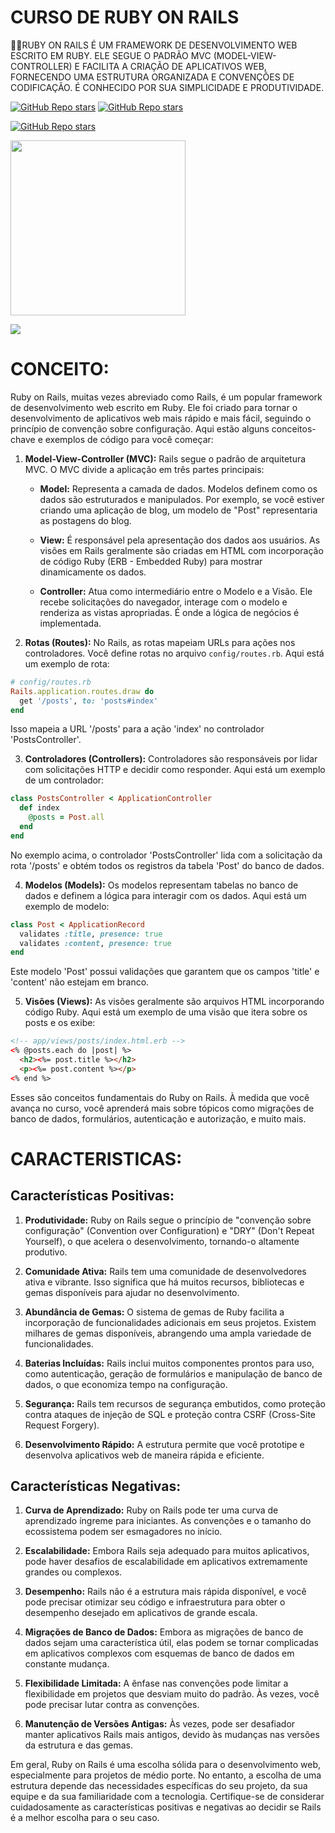 # CURSO DE RUBY ON RAILS
👨‍⚖️RUBY ON RAILS É UM FRAMEWORK DE DESENVOLVIMENTO WEB ESCRITO EM RUBY. ELE SEGUE O PADRÃO MVC (MODEL-VIEW-CONTROLLER) E FACILITA A CRIAÇÃO DE APLICATIVOS WEB, FORNECENDO UMA ESTRUTURA ORGANIZADA E CONVENÇÕES DE CODIFICAÇÃO. É CONHECIDO POR SUA SIMPLICIDADE E PRODUTIVIDADE.

[![GitHub Repo stars](https://img.shields.io/badge/VILHALVA-GITHUB-03A9F4?logo=github)](https://github.com/VILHALVA) 
[![GitHub Repo stars](https://img.shields.io/badge/VEJA-DOCUMENTAÇÃO-03A9F4?logo=google)](https://guides.rubyonrails.org/) <br>

[![GitHub Repo stars](https://img.shields.io/badge/-PLAYLIST%20DO%20YOUTUBE-blueviolet)](https://youtube.com/playlist?list=PLnV7i1DUV_zP6BV1xoy0TV5IkPcYtz6rx&si=d8KqAEVtfo6-nY4Z)

<img src="https://upload.wikimedia.org/wikipedia/commons/thumb/6/62/Ruby_On_Rails_Logo.svg/2560px-Ruby_On_Rails_Logo.svg.png" align="center" width="280"> <br>

![](https://i.imgur.com/waxVImv.png)

# CONCEITO:
Ruby on Rails, muitas vezes abreviado como Rails, é um popular framework de desenvolvimento web escrito em Ruby. Ele foi criado para tornar o desenvolvimento de aplicativos web mais rápido e mais fácil, seguindo o princípio de convenção sobre configuração. Aqui estão alguns conceitos-chave e exemplos de código para você começar:

1. **Model-View-Controller (MVC):** Rails segue o padrão de arquitetura MVC. O MVC divide a aplicação em três partes principais:

   - **Model:** Representa a camada de dados. Modelos definem como os dados são estruturados e manipulados. Por exemplo, se você estiver criando uma aplicação de blog, um modelo de "Post" representaria as postagens do blog.

   - **View:** É responsável pela apresentação dos dados aos usuários. As visões em Rails geralmente são criadas em HTML com incorporação de código Ruby (ERB - Embedded Ruby) para mostrar dinamicamente os dados.

   - **Controller:** Atua como intermediário entre o Modelo e a Visão. Ele recebe solicitações do navegador, interage com o modelo e renderiza as vistas apropriadas. É onde a lógica de negócios é implementada.

2. **Rotas (Routes):** No Rails, as rotas mapeiam URLs para ações nos controladores. Você define rotas no arquivo `config/routes.rb`. Aqui está um exemplo de rota:

```ruby
# config/routes.rb
Rails.application.routes.draw do
  get '/posts', to: 'posts#index'
end
```

Isso mapeia a URL '/posts' para a ação 'index' no controlador 'PostsController'.

3. **Controladores (Controllers):** Controladores são responsáveis por lidar com solicitações HTTP e decidir como responder. Aqui está um exemplo de um controlador:

```ruby
class PostsController < ApplicationController
  def index
    @posts = Post.all
  end
end
```

No exemplo acima, o controlador 'PostsController' lida com a solicitação da rota '/posts' e obtém todos os registros da tabela 'Post' do banco de dados.

4. **Modelos (Models):** Os modelos representam tabelas no banco de dados e definem a lógica para interagir com os dados. Aqui está um exemplo de modelo:

```ruby
class Post < ApplicationRecord
  validates :title, presence: true
  validates :content, presence: true
end
```

Este modelo 'Post' possui validações que garantem que os campos 'title' e 'content' não estejam em branco.

5. **Visões (Views):** As visões geralmente são arquivos HTML incorporando código Ruby. Aqui está um exemplo de uma visão que itera sobre os posts e os exibe:

```html
<!-- app/views/posts/index.html.erb -->
<% @posts.each do |post| %>
  <h2><%= post.title %></h2>
  <p><%= post.content %></p>
<% end %>
```

Esses são conceitos fundamentais do Ruby on Rails. À medida que você avança no curso, você aprenderá mais sobre tópicos como migrações de banco de dados, formulários, autenticação e autorização, e muito mais.

# CARACTERISTICAS:
## Características Positivas:
1. **Produtividade:** Ruby on Rails segue o princípio de "convenção sobre configuração" (Convention over Configuration) e "DRY" (Don't Repeat Yourself), o que acelera o desenvolvimento, tornando-o altamente produtivo.

2. **Comunidade Ativa:** Rails tem uma comunidade de desenvolvedores ativa e vibrante. Isso significa que há muitos recursos, bibliotecas e gemas disponíveis para ajudar no desenvolvimento.

3. **Abundância de Gemas:** O sistema de gemas de Ruby facilita a incorporação de funcionalidades adicionais em seus projetos. Existem milhares de gemas disponíveis, abrangendo uma ampla variedade de funcionalidades.

4. **Baterias Incluídas:** Rails inclui muitos componentes prontos para uso, como autenticação, geração de formulários e manipulação de banco de dados, o que economiza tempo na configuração.

5. **Segurança:** Rails tem recursos de segurança embutidos, como proteção contra ataques de injeção de SQL e proteção contra CSRF (Cross-Site Request Forgery).

6. **Desenvolvimento Rápido:** A estrutura permite que você prototipe e desenvolva aplicativos web de maneira rápida e eficiente.

## Características Negativas:
1. **Curva de Aprendizado:** Ruby on Rails pode ter uma curva de aprendizado íngreme para iniciantes. As convenções e o tamanho do ecossistema podem ser esmagadores no início.

2. **Escalabilidade:** Embora Rails seja adequado para muitos aplicativos, pode haver desafios de escalabilidade em aplicativos extremamente grandes ou complexos.

3. **Desempenho:** Rails não é a estrutura mais rápida disponível, e você pode precisar otimizar seu código e infraestrutura para obter o desempenho desejado em aplicativos de grande escala.

4. **Migrações de Banco de Dados:** Embora as migrações de banco de dados sejam uma característica útil, elas podem se tornar complicadas em aplicativos complexos com esquemas de banco de dados em constante mudança.

5. **Flexibilidade Limitada:** A ênfase nas convenções pode limitar a flexibilidade em projetos que desviam muito do padrão. Às vezes, você pode precisar lutar contra as convenções.

6. **Manutenção de Versões Antigas:** Às vezes, pode ser desafiador manter aplicativos Rails mais antigos, devido às mudanças nas versões da estrutura e das gemas.

Em geral, Ruby on Rails é uma escolha sólida para o desenvolvimento web, especialmente para projetos de médio porte. No entanto, a escolha de uma estrutura depende das necessidades específicas do seu projeto, da sua equipe e da sua familiaridade com a tecnologia. Certifique-se de considerar cuidadosamente as características positivas e negativas ao decidir se Rails é a melhor escolha para o seu caso.
